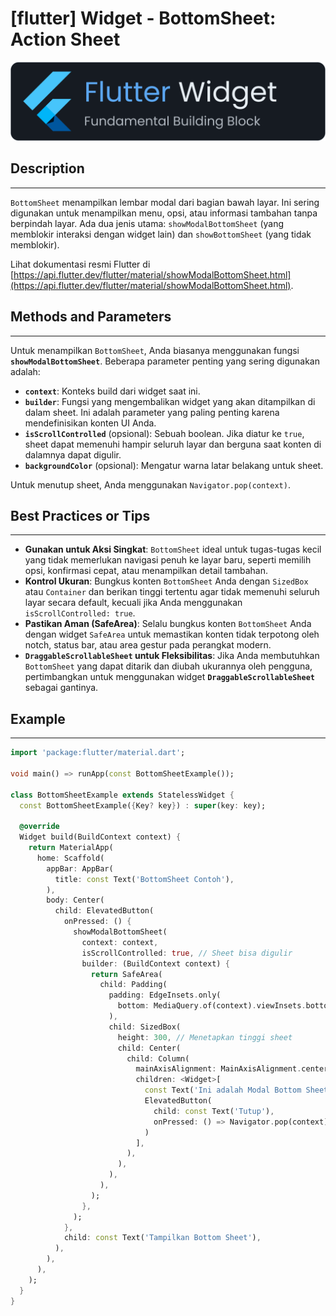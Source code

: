 # [flutter] Widget - BottomSheet: Action Sheet

![widget](https://raw.githubusercontent.com/oujisan/OuVault/main/img/flutter-widget.png)

## Description
---
`BottomSheet` menampilkan lembar modal dari bagian bawah layar. Ini sering digunakan untuk menampilkan menu, opsi, atau informasi tambahan tanpa berpindah layar. Ada dua jenis utama: `showModalBottomSheet` (yang memblokir interaksi dengan widget lain) dan `showBottomSheet` (yang tidak memblokir).

Lihat dokumentasi resmi Flutter di [https://api.flutter.dev/flutter/material/showModalBottomSheet.html](https://api.flutter.dev/flutter/material/showModalBottomSheet.html).

## Methods and Parameters
---
Untuk menampilkan `BottomSheet`, Anda biasanya menggunakan fungsi **`showModalBottomSheet`**. Beberapa parameter penting yang sering digunakan adalah:

* **`context`**: Konteks build dari widget saat ini.
* **`builder`**: Fungsi yang mengembalikan widget yang akan ditampilkan di dalam sheet. Ini adalah parameter yang paling penting karena mendefinisikan konten UI Anda.
* **`isScrollControlled`** (opsional): Sebuah boolean. Jika diatur ke `true`, sheet dapat memenuhi hampir seluruh layar dan berguna saat konten di dalamnya dapat digulir.
* **`backgroundColor`** (opsional): Mengatur warna latar belakang untuk sheet.

Untuk menutup sheet, Anda menggunakan `Navigator.pop(context)`.

## Best Practices or Tips
---
* **Gunakan untuk Aksi Singkat**: `BottomSheet` ideal untuk tugas-tugas kecil yang tidak memerlukan navigasi penuh ke layar baru, seperti memilih opsi, konfirmasi cepat, atau menampilkan detail tambahan.
* **Kontrol Ukuran**: Bungkus konten `BottomSheet` Anda dengan `SizedBox` atau `Container` dan berikan tinggi tertentu agar tidak memenuhi seluruh layar secara default, kecuali jika Anda menggunakan `isScrollControlled: true`.
* **Pastikan Aman (SafeArea)**: Selalu bungkus konten `BottomSheet` Anda dengan widget `SafeArea` untuk memastikan konten tidak terpotong oleh notch, status bar, atau area gestur pada perangkat modern.
* **`DraggableScrollableSheet` untuk Fleksibilitas**: Jika Anda membutuhkan `BottomSheet` yang dapat ditarik dan diubah ukurannya oleh pengguna, pertimbangkan untuk menggunakan widget **`DraggableScrollableSheet`** sebagai gantinya.

## Example
---
```dart
import 'package:flutter/material.dart';

void main() => runApp(const BottomSheetExample());

class BottomSheetExample extends StatelessWidget {
  const BottomSheetExample({Key? key}) : super(key: key);

  @override
  Widget build(BuildContext context) {
    return MaterialApp(
      home: Scaffold(
        appBar: AppBar(
          title: const Text('BottomSheet Contoh'),
        ),
        body: Center(
          child: ElevatedButton(
            onPressed: () {
              showModalBottomSheet(
                context: context,
                isScrollControlled: true, // Sheet bisa digulir
                builder: (BuildContext context) {
                  return SafeArea(
                    child: Padding(
                      padding: EdgeInsets.only(
                        bottom: MediaQuery.of(context).viewInsets.bottom,
                      ),
                      child: SizedBox(
                        height: 300, // Menetapkan tinggi sheet
                        child: Center(
                          child: Column(
                            mainAxisAlignment: MainAxisAlignment.center,
                            children: <Widget>[
                              const Text('Ini adalah Modal Bottom Sheet'),
                              ElevatedButton(
                                child: const Text('Tutup'),
                                onPressed: () => Navigator.pop(context),
                              )
                            ],
                          ),
                        ),
                      ),
                    ),
                  );
                },
              );
            },
            child: const Text('Tampilkan Bottom Sheet'),
          ),
        ),
      ),
    );
  }
}